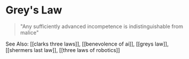 # Grey's Law
> "Any sufficiently advanced incompetence is indistinguishable from malice"

See Also: [[clarks three laws]], [[benevolence of ai]], [[greys law]], [[shermers last law]], [[three laws of robotics]]